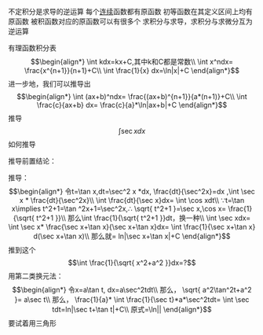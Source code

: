 不定积分是求导的逆运算
每个[连续](https://zh.wikipedia.org/wiki/%E8%BF%9E%E7%BB%AD "连续")函数都有原函数
初等函数在其定义区间上均有原函数
被积函数对应的原函数可以有很多个
求积分与求导，求积分与求微分互为逆运算

有理函数积分表
$$\begin{align*}
\int kdx=kx+C,其中k和C都是常数\\
\int x^ndx= \frac{x^{n+1}}{n+1}+C\\
\int \frac{1}{x} dx=\ln|x|+C
\end{align*}$$
进一步地，我们可以推导出
$$\begin{align*}
\int (ax+b)^ndx= \frac{(ax+b)^{n+1}}{a*(n+1)}+C\\
\int \frac{c}{ax+b} dx= \frac{c}{a}*\ln|ax+b|+C
\end{align*}$$
推导
$$ \int \sec xdx $$
如何推导

推导前置结论：

推导：
$$\begin{align*}
令t=\tan x,dt=\sec^2 x *dx, \frac{dt}{\sec^2x}=dx ,\int \sec x *  \frac{dt}{\sec^2x}\\
\int  \frac{dt}{\sec x}dx= \int \cos xdt\\
∵t=\tan x\implies t^2+1=\tan ^2x+1=\sec^2x,∴ \sqrt{ t^2+1 }=\sec x,\cos x= \frac{1}{\sqrt{ t^2+1 }}\\
那么\int \frac{1}{\sqrt{ t^2+1 }}dt，换一种\\
\int \sec xdx= \int \sec x* \frac{\sec x+\tan x}{\sec x+\tan x}dx= \int \frac{1}{\sec x+\tan x} d(\sec x+\tan x)\\
那么就= ln|\sec x+\tan x|+C
\end{align*}$$
推到这个
$$\int \frac{1}{\sqrt{ x^2+a^2 }}dx=?$$
用第二类换元法：
$$\begin{align*}
令x=a\tan t, dx=a\sec^2tdt\\
那么， \sqrt{ a^2\tan^2t+a^2 }= a\sec t\\
那么， \frac{1}{a}* \int \frac{1}{\sec t}*a*\sec^2tdt= \int \sec tdt=ln|\sec t+\tan t|+C\\
原式=\ln||
\end{align*}$$
要试着用三角形

